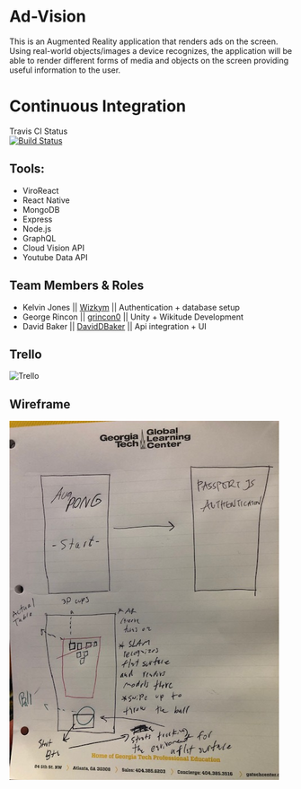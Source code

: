 # Ad-Vision

This is an Augmented Reality application that renders ads on the screen. Using real-world objects/images a device recognizes, the application will be able to render different forms of media and objects on the screen providing useful information to the user. 

# Continuous Integration
Travis CI Status\
[![Build Status](https://travis-ci.com/Wizkym/Ad-Vision.svg?branch=master)](https://travis-ci.com/Wizkym/Ad-Vision)

## Tools:

* ViroReact
* React Native
* MongoDB
* Express
* Node.js
* GraphQL
* Cloud Vision API
* Youtube Data API

## Team Members & Roles

* Kelvin Jones || [Wizkym](https://github.com/Wizkym) || Authentication + database setup
* George Rincon || [grincon0](https://github.com/grincon0) || Unity + Wikitude Development
* David Baker || [DavidDBaker](https://github.com/DavidDBaker) || Api integration + UI

## Trello
![Trello](/assets/images/trello.png)

## Wireframe
![Layout](/assets/images/layout.jpg)
